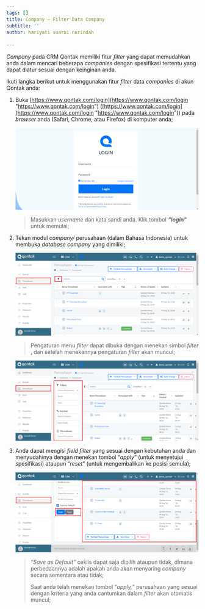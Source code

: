 ```yaml
---
tags: []
title: Company – Filter Data Company
subtitle: ''
author: hariyati suarni nurindah

---
```

_Company_ pada CRM Qontak memiliki fitur _filter_ yang dapat memudahkan anda dalam mencari beberapa _companies_ dengan spesifikasi tertentu yang dapat diatur sesuai dengan keinginan anda.

Ikuti langka berikut untuk menggunakan fitur _filter_ data _companies_ di akun Qontak anda:

1. Buka [https://www.qontak.com/login](https://www.qontak.com/login "https://www.qontak.com/login") ([https://www.qontak.com/login](https://www.qontak.com/login "https://www.qontak.com/login")) pada _browser_ anda (Safari, Chrome, atau Firefox) di komputer anda;

   ![](/uploads/login.PNG)

   > Masukkan _username_ dan kata sandi anda. Klik tombol **_“login”_** untuk memulai;
2. Tekan modul _company/_ perusahaan (dalam Bahasa Indonesia) untuk membuka _database company_ yang dimiliki;

   ![](/uploads/filterperusahaan1.PNG)

   > Pengaturan menu _filter_ dapat dibuka dengan menekan simbol _filter_ , dan setelah menekannya pengaturan _filter_ akan muncul;

   ![](/uploads/filterperusahaan2.PNG)
3. Anda dapat mengisi _field filter_ yang sesuai dengan kebutuhan anda dan menyudahinya dengan menekan tombol “_apply_” (untuk menyetujui spesifikasi) ataupun “_reset_” (untuk mengembalikan ke posisi semula);

   ![](/uploads/filterperusahaan3.PNG)

   > _“Save as Default”_ ceklis dapat saja dipilih ataupun tidak, dimana perbedaannya adalah apakah anda akan menyaring _company_ secara sementara atau tidak;
   >
   > Saat anda telah menekan tombol “_apply,_” perusahaan yang sesuai dengan kriteria yang anda cantumkan dalam _filter_ akan otomatis muncul;